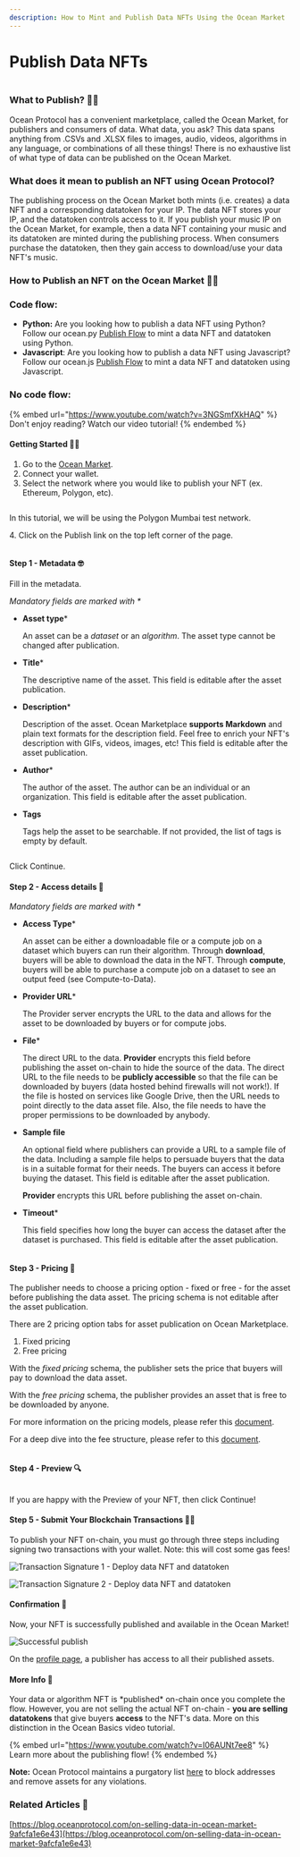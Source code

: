 ```yaml
---
description: How to Mint and Publish Data NFTs Using the Ocean Market
---
```


# Publish Data NFTs

<figure><img src="../.gitbook/assets/kermit-typing.gif" alt=""><figcaption></figcaption></figure>

### What to Publish? 🤷‍♀️

Ocean Protocol has a convenient marketplace, called the Ocean Market, for publishers and consumers of data. What data, you ask? This data spans anything from .CSVs and .XLSX files to images, audio, videos, algorithms in any language, or combinations of all these things! There is no exhaustive list of what type of data can be published on the Ocean Market.

### What does it mean to publish an NFT using Ocean Protocol?

The publishing process on the Ocean Market both mints (i.e. creates) a data NFT and a corresponding datatoken for your IP. The data NFT stores your IP, and the datatoken controls access to it. If you publish your music IP on the Ocean Market, for example, then a data NFT containing your music and its datatoken are minted during the publishing process. When consumers purchase the datatoken, then they gain access to download/use your data NFT's music.

### How to Publish an NFT on the Ocean Market 🧑‍🏫

### Code flow:

* **Python:** Are you looking how to publish a data NFT using Python? Follow our ocean.py [Publish Flow](../developers/ocean.py/publish-flow.md) to mint a data NFT and datatoken using Python.
* **Javascript**: Are you looking how to publish a data NFT using Javascript? Follow our ocean.js [Publish Flow](../developers/ocean.js/publish.md) to mint a data NFT and datatoken using Javascript.

### No code flow:

{% embed url="https://www.youtube.com/watch?v=3NGSmfXkHAQ" %}
Don't enjoy reading? Watch our video tutorial!
{% endembed %}

#### Getting Started 🏃💨

1. Go to the [Ocean Market](https://v4.market.oceanprotocol.com).
2. Connect your wallet.
3. Select the network where you would like to publish your NFT (ex. Ethereum, Polygon, etc).

<figure><img src="../.gitbook/assets/Connect-Wallet.png" alt=""><figcaption></figcaption></figure>

In this tutorial, we will be using the Polygon Mumbai test network.

4\. Click on the Publish link on the top left corner of the page.

<figure><img src="../.gitbook/assets/Publish-Link.png" alt=""><figcaption></figcaption></figure>

#### Step 1 - Metadata 🤓

Fill in the metadata.

_Mandatory fields are marked with \*_

*   **Asset type**\*

    An asset can be a _dataset_ or an _algorithm_. The asset type cannot be changed after publication.
*   **Title**\*

    The descriptive name of the asset. This field is editable after the asset publication.
*   **Description**\*

    Description of the asset. Ocean Marketplace **supports Markdown** and plain text formats for the description field. Feel free to enrich your NFT's description with GIFs, videos, images, etc! This field is editable after the asset publication.
*   **Author**\*

    The author of the asset. The author can be an individual or an organization. This field is editable after the asset publication.
*   **Tags**

    Tags help the asset to be searchable. If not provided, the list of tags is empty by default.

<figure><img src="../.gitbook/assets/Enter-Metadata (1).png" alt=""><figcaption></figcaption></figure>

Click Continue.

#### Step 2 - Access details 🔑

_Mandatory fields are marked with \*_

*   **Access Type**\*

    An asset can be either a downloadable file or a compute job on a dataset which buyers can run their algorithm. Through **download**, buyers will be able to download the data in the NFT. Through **compute**, buyers will be able to purchase a compute job on a dataset to see an output feed (see Compute-to-Data).
*   **Provider URL**\*

    The Provider server encrypts the URL to the data and allows for the asset to be downloaded by buyers or for compute jobs.
*   **File**\*

    The direct URL to the data. **Provider** encrypts this field before publishing the asset on-chain to hide the source of the data. The direct URL to the file needs to be **publicly accessible** so that the file can be downloaded by buyers (data hosted behind firewalls will not work!). If the file is hosted on services like Google Drive, then the URL needs to point directly to the data asset file. Also, the file needs to have the proper permissions to be downloaded by anybody.
*   **Sample file**

    An optional field where publishers can provide a URL to a sample file of the data. Including a sample file helps to persuade buyers that the data is in a suitable format for their needs. The buyers can access it before buying the dataset. This field is editable after the asset publication.

    **Provider** encrypts this URL before publishing the asset on-chain.
*   **Timeout**\*

    This field specifies how long the buyer can access the dataset after the dataset is purchased. This field is editable after the asset publication.

<figure><img src="../.gitbook/assets/Access.png" alt=""><figcaption></figcaption></figure>

#### Step 3 - Pricing 🫰

The publisher needs to choose a pricing option - fixed or free - for the asset before publishing the data asset. The pricing schema is not editable after the asset publication.

There are 2 pricing option tabs for asset publication on Ocean Marketplace.

1. Fixed pricing
2. Free pricing

With the _fixed pricing_ schema, the publisher sets the price that buyers will pay to download the data asset.

With the _free pricing_ schema, the publisher provides an asset that is free to be downloaded by anyone.

For more information on the pricing models, please refer this [document](../developers/contracts/pricing-schemas.md).

For a deep dive into the fee structure, please refer to this [document](../developers/contracts/fees.md).

<figure><img src="../.gitbook/assets/Price.png" alt=""><figcaption></figcaption></figure>

#### Step 4 - Preview 🔍

<figure><img src="../.gitbook/assets/Preview.png" alt=""><figcaption></figcaption></figure>

If you are happy with the Preview of your NFT, then click Continue!

#### Step 5 - Submit Your Blockchain Transactions 💃🕺

To publish your NFT on-chain, you must go through three steps including signing two transactions with your wallet. Note: this will cost some gas fees!

![Transaction Signature 1 - Deploy data NFT and datatoken](../.gitbook/assets/market/publish-5.png)

![Transaction Signature 2 - Deploy data NFT and datatoken](../.gitbook/assets/market/publish-6.png)

#### Confirmation 🥳

Now, your NFT is successfully published and available in the Ocean Market!

![Successful publish](../.gitbook/assets/market/publish-7.png)

On the [profile page](https://v4.market.oceanprotocol.com/profile), a publisher has access to all their published assets.

#### More Info 🧐

Your data or algorithm NFT is \*published\* on-chain once you complete the flow. However, you are not selling the actual NFT on-chain - **you are selling datatokens** that give buyers **access** to the NFT's data. More on this distinction in the Ocean Basics video tutorial.

{% embed url="https://www.youtube.com/watch?v=I06AUNt7ee8" %}
Learn more about the publishing flow!
{% endembed %}

**Note:** Ocean Protocol maintains a purgatory list [here](https://github.com/oceanprotocol/list-purgatory) to block addresses and remove assets for any violations.

### Related Articles 📖

[https://blog.oceanprotocol.com/on-selling-data-in-ocean-market-9afcfa1e6e43](https://blog.oceanprotocol.com/on-selling-data-in-ocean-market-9afcfa1e6e43)
